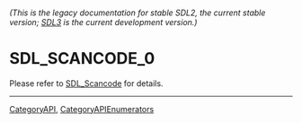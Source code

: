 ###### (This is the legacy documentation for stable SDL2, the current stable version; [SDL3](https://wiki.libsdl.org/SDL3/) is the current development version.)
# SDL_SCANCODE_0

Please refer to [SDL_Scancode](SDL_Scancode) for details.

----
[CategoryAPI](CategoryAPI), [CategoryAPIEnumerators](CategoryAPIEnumerators)

